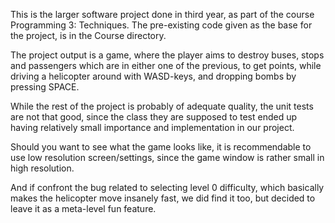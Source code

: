 This is the larger software project done in third year, as part of the course Programming 3: Techniques. The pre-existing code given as the base for the project, is in the Course directory. 

The project output is a game, where the player aims to destroy buses, stops and passengers which are in either one of the previous, to get points, while driving a helicopter around with WASD-keys, and dropping bombs by pressing SPACE.

While the rest of the project is probably of adequate quality, the unit tests are not that good, since the class they are supposed to test ended up having relatively small importance and implementation in our project.

Should you want to see what the game looks like, it is recommendable to use low resolution screen/settings, since the game window is rather small in high resolution.

And if confront the bug related to selecting level 0 difficulty, which basically makes the helicopter move insanely fast, we did find it too, but decided to leave it as a meta-level fun feature.
